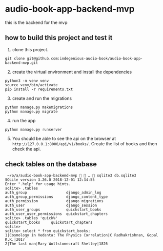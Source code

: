 # audio-book-app-backend-mvp
this is the backend for the mvp

## how to build this project and test it

1. clone this project.

```
git clone git@github.com:indegenious-audio-book/audio-book-app-backend-mvp.git
```

2. create the virtual environment and install the dependencies

```
python3 -m venv venv
source venv/bin/activate
pip install -r requirements.txt
```

3. create and run the migrations

```
python manage.py makemigrations
python manage.py migrate
```

4. run the app

```
python manage.py runserver
```

5. You should be able to see the api on the browser at `http://127.0.0.1:8000/api/v1/books/`. Create the list of books and then check the api.

## check tables on the database

```
 ~/o/a/audio-book-app-backend-mvp   …  sqlite3 db.sqlite3 
SQLite version 3.26.0 2018-12-01 12:34:55
Enter ".help" for usage hints.
sqlite> .tables
auth_group                  django_admin_log          
auth_group_permissions      django_content_type       
auth_permission             django_migrations         
auth_user                   django_session            
auth_user_groups            quickstart_books          
auth_user_user_permissions  quickstart_chapters       
sqlite> .tables 'quick%'
quickstart_books     quickstart_chapters
sqlite> 
sqlite> select * from quickstart_books;
1|Cosmology in Vedanta: The Physics Correlation|C Radhakrishnan, Gopal K.R.|2017
2|The last man|Mary Wollstonecraft Shelley|1826
```
